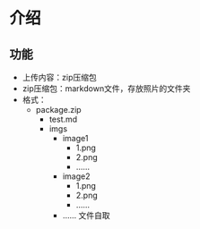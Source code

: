 # 介绍
## 功能
- 上传内容：zip压缩包
- zip压缩包：markdown文件，存放照片的文件夹
- 格式：
	- package.zip
		- test.md
		- imgs
			- image1
				- 1.png
				- 2.png
				- ……
			- image2
				- 1.png
				- 2.png
				- ……
			- ……
文件自取
<!--stackedit_data:
eyJoaXN0b3J5IjpbLTM0MjQ3NjU3NSwtMTExMDUwODAyNF19
-->